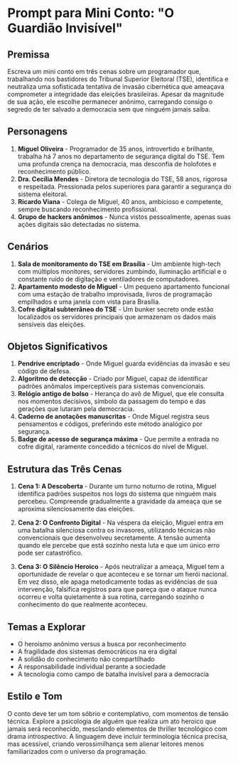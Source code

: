 # Prompt para Mini Conto: "O Guardião Invisível"

## Premissa
Escreva um mini conto em três cenas sobre um programador que, trabalhando nos bastidores do Tribunal Superior Eleitoral (TSE), identifica e neutraliza uma sofisticada tentativa de invasão cibernética que ameaçava comprometer a integridade das eleições brasileiras. Apesar da magnitude de sua ação, ele escolhe permanecer anônimo, carregando consigo o segredo de ter salvado a democracia sem que ninguém jamais saiba.

## Personagens
1. **Miguel Oliveira** - Programador de 35 anos, introvertido e brilhante, trabalha há 7 anos no departamento de segurança digital do TSE. Tem uma profunda crença na democracia, mas desconfia de holofotes e reconhecimento público.
2. **Dra. Cecília Mendes** - Diretora de tecnologia do TSE, 58 anos, rigorosa e respeitada. Pressionada pelos superiores para garantir a segurança do sistema eleitoral.
3. **Ricardo Viana** - Colega de Miguel, 40 anos, ambicioso e competente, sempre buscando reconhecimento profissional.
4. **Grupo de hackers anônimos** - Nunca vistos pessoalmente, apenas suas ações digitais são detectadas no sistema.

## Cenários
1. **Sala de monitoramento do TSE em Brasília** - Um ambiente high-tech com múltiplos monitores, servidores zumbindo, iluminação artificial e o constante ruído de digitação e ventiladores de computadores.
2. **Apartamento modesto de Miguel** - Um pequeno apartamento funcional com uma estação de trabalho improvisada, livros de programação empilhados e uma janela com vista para Brasília.
3. **Cofre digital subterrâneo do TSE** - Um bunker secreto onde estão localizados os servidores principais que armazenam os dados mais sensíveis das eleições.

## Objetos Significativos
1. **Pendrive encriptado** - Onde Miguel guarda evidências da invasão e seu código de defesa.
2. **Algoritmo de detecção** - Criado por Miguel, capaz de identificar padrões anômalos imperceptíveis para sistemas convencionais.
3. **Relógio antigo de bolso** - Herança do avô de Miguel, que ele consulta nos momentos decisivos, símbolo da passagem do tempo e das gerações que lutaram pela democracia.
4. **Caderno de anotações manuscritas** - Onde Miguel registra seus pensamentos e códigos, preferindo este método analógico por segurança.
5. **Badge de acesso de segurança máxima** - Que permite a entrada no cofre digital, raramente concedido a técnicos do nível de Miguel.

## Estrutura das Três Cenas
1. **Cena 1: A Descoberta** - Durante um turno noturno de rotina, Miguel identifica padrões suspeitos nos logs do sistema que ninguém mais percebeu. Compreende gradualmente a gravidade da ameaça que se aproxima silenciosamente das eleições.

2. **Cena 2: O Confronto Digital** - Na véspera da eleição, Miguel entra em uma batalha silenciosa contra os invasores, utilizando técnicas não convencionais que desenvolveu secretamente. A tensão aumenta quando ele percebe que está sozinho nesta luta e que um único erro pode ser catastrófico.

3. **Cena 3: O Silêncio Heroico** - Após neutralizar a ameaça, Miguel tem a oportunidade de revelar o que aconteceu e se tornar um herói nacional. Em vez disso, ele apaga metodicamente todas as evidências de sua intervenção, falsifica registros para que pareça que o ataque nunca ocorreu e volta quietamente à sua rotina, carregando sozinho o conhecimento do que realmente aconteceu.

## Temas a Explorar
- O heroísmo anônimo versus a busca por reconhecimento
- A fragilidade dos sistemas democráticos na era digital
- A solidão do conhecimento não compartilhado
- A responsabilidade individual perante a sociedade
- A tecnologia como campo de batalha invisível para a democracia

## Estilo e Tom
O conto deve ter um tom sóbrio e contemplativo, com momentos de tensão técnica. Explore a psicologia de alguém que realiza um ato heroico que jamais será reconhecido, mesclando elementos de thriller tecnológico com drama introspectivo. A linguagem deve incluir terminologia técnica precisa, mas acessível, criando verossimilhança sem alienar leitores menos familiarizados com o universo da programação.